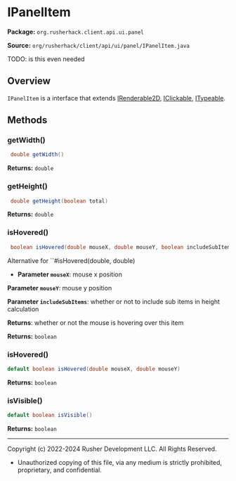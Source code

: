 # IPanelItem

**Package:** `org.rusherhack.client.api.ui.panel`

**Source:** `org/rusherhack/client/api/ui/panel/IPanelItem.java`

TODO: is this even needed

## Overview

`IPanelItem` is a interface that extends [IRenderable2D](IRenderable2D.md), [IClickable](IClickable.md), [ITypeable](ITypeable.md).

## Methods

### getWidth()

```java
 double getWidth()
```

**Returns:** `double`

### getHeight()

```java
 double getHeight(boolean total)
```

**Returns:** `double`

### isHovered()

```java
 boolean isHovered(double mouseX, double mouseY, boolean includeSubItems)
```

Alternative for ``#isHovered(double, double)
* **Parameter `mouseX`**: mouse x position


**Parameter `mouseY`**: mouse y position


**Parameter `includeSubItems`**: whether or not to include sub items in height calculation


**Returns**: whether or not the mouse is hovering over this item



**Returns:** `boolean`

### isHovered()

```java
default boolean isHovered(double mouseX, double mouseY)
```

**Returns:** `boolean`

### isVisible()

```java
default boolean isVisible()
```

**Returns:** `boolean`

---

Copyright (c) 2022-2024 Rusher Development LLC. All Rights Reserved.
* Unauthorized copying of this file, via any medium is strictly prohibited, proprietary, and confidential.
